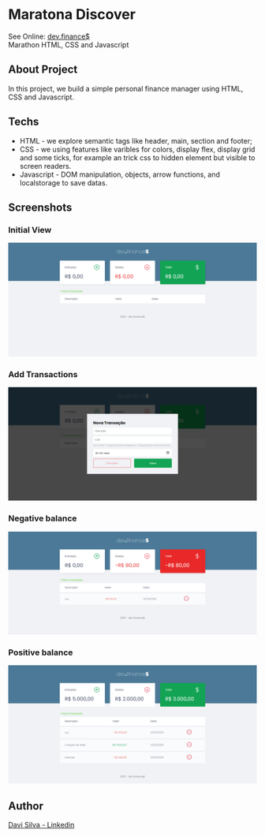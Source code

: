 # Maratona Discover

See Online: [dev.finance$](http://devfinance.gearhostpreview.com/)<br/>
Marathon HTML, CSS and Javascript

## About Project

In this project, we build a simple personal finance manager using HTML, CSS and Javascript.

## Techs

- HTML - we explore semantic tags like header, main, section and footer;
- CSS - we using features like varibles for colors, display flex, display grid and some ticks, for example an trick css to hidden element but visible to screen readers.
- Javascript - DOM manipulation, objects, arrow functions, and localstorage to save datas.

## Screenshots

### Initial View

![screen1](./assets/screenshots/screen1.png)

### Add Transactions

![screen2](./assets/screenshots/screen2.png)

### Negative balance

![screen3](./assets/screenshots/screen3.png)

### Positive balance

![screen4](./assets/screenshots/screen4.png)

## Author

[Davi Silva - Linkedin](https://www.linkedin.com/in/davisilva85/)
